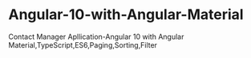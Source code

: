 # Angular-10-with-Angular-Material
Contact Manager Apllication-Angular 10 with Angular Material,TypeScript,ES6,Paging,Sorting,Filter
